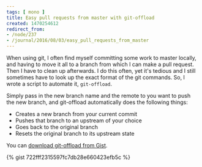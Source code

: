 ```yaml
---
tags: [ mono ]
title: Easy pull requests from master with git-offload
created: 1470254612
redirect_from:
- /node/237
- /journal/2016/08/03/easy_pull_requests_from_master
---
```

When using git, I often find myself committing some work to master locally, and
having to move it all to a branch from which I can make a pull request. Then I
have to clean up afterwards. I do this often, yet it's tedious and I still
sometimes have to look up the exact format of the git commands. So, I wrote a
script to automate it, `git-offload`.<!--break-->

Simply pass in the new branch name and the remote to you want to push the new
branch, and git-offload automatically does the following things:

* Creates a new branch from your current commit
* Pushes that branch to an upstream of your choice
* Goes back to the original branch
* Resets the original branch to its upstream state

You can [download git-offload from
Gist](https://gist.github.com/mhutch/722fff2315597fc7db28e660423efb5c).

{% gist 722fff2315597fc7db28e660423efb5c %}